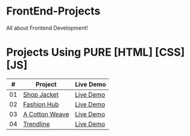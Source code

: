 # FrontEnd-Projects
All about Frontend Development!
# Projects Using PURE [HTML] [CSS] [JS]


|  #  | Project                                                                                                                     | Live Demo                                                                         |
| :-: | --------------------------------------------------------------------------------------------------------------------------- | --------------------------------------------------------------------------------- |
| 01  | [Shop Jacket](https://github.com/Bloivating-Major/FrontEnd-Projects/tree/main/Project%201%20CSS%20Section)                             | [Live Demo](https://bloivating-major.github.io/FrontEnd-Projects/Project%201%20CSS%20Section/index.html)               |
| 02  | [Fashion Hub](https://github.com/Bloivating-Major/FrontEnd-Projects/tree/main/Project%202%20Using%20CSS%20Grid)                             | [Live Demo](https://bloivating-major.github.io/FrontEnd-Projects/Project%202%20Using%20CSS%20Grid/index.html)     |
| 03  | [A Cotton Weave](https://github.com/Bloivating-Major/FrontEnd-Projects/tree/main/Project%203%20CSS%20Section)                             | [Live Demo](https://bloivating-major.github.io/FrontEnd-Projects/Project%203%20CSS%20Section/index.html)               |
| 04  | [Trendline](https://github.com/Bloivating-Major/FrontEnd-Projects/tree/main/Project%204%20CSS%20Section)                             | [Live Demo](https://bloivating-major.github.io/FrontEnd-Projects/Project%204%20CSS%20Section/index.html)               |
